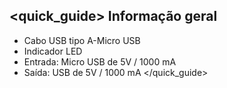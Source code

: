 ## <quick_guide> Informação geral

* Cabo USB tipo A-Micro USB 
* Indicador LED
* Entrada: Micro USB de 5V / 1000 mA
* Saída: USB de 5V / 1000 mA
</quick_guide>